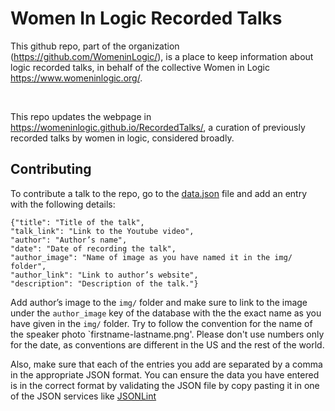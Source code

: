 # Women In Logic Recorded Talks

This github repo, part of the organization (https://github.com/WomeninLogic/), is a place to keep information about logic recorded talks, in behalf of the collective Women in Logic https://www.womeninlogic.org/.

<br>

This repo updates the webpage in https://womeninlogic.github.io/RecordedTalks/, a curation of previously recorded talks by women in logic, considered broadly.

## Contributing

To contribute a talk to the repo, go to the [data.json](https://github.com/WomeninLogic/RecordedTalks/blob/main/data.json) file and add an entry with the following details:

```
{"title": "Title of the talk",
"talk_link": "Link to the Youtube video",
"author": "Author’s name",
"date": "Date of recording the talk",
"author_image": "Name of image as you have named it in the img/ folder",
"author_link": "Link to author’s website",
"description": "Description of the talk."}
```

Add author’s image to the `img/` folder and make sure to link to the image under the `author_image` key of the database with the the exact name as you have given in the `img/` folder. Try to follow the convention for the name of the speaker photo `firstname-lastname.png'. Please don't use numbers only for the date, as conventions are different in the US and the rest of the world.

Also, make sure that each of the entries you add are separated by a comma in the appropriate JSON format. You can ensure the data you have entered is in the correct format by validating the JSON file by copy pasting it in one of the JSON services like [JSONLint](https://jsonlint.com)
